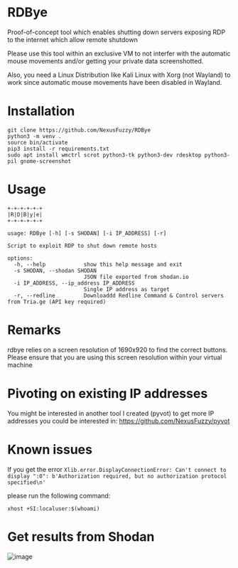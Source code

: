 # RDBye
Proof-of-concept tool which enables shutting down servers exposing RDP to the internet which allow remote shutdown

Please use this tool within an exclusive VM to not interfer with the automatic mouse movements and/or getting your private data screenshotted.

Also, you need a Linux Distribution like Kali Linux with Xorg (not Wayland) to work since automatic mouse movements have been disabled in Wayland.

# Installation
```
git clone https://github.com/NexusFuzzy/RDBye
python3 -m venv .
source bin/activate
pip3 install -r requirements.txt
sudo apt install wmctrl scrot python3-tk python3-dev rdesktop python3-pil gnome-screenshot
```

# Usage
```
+-+-+-+-+-+
|R|D|B|y|e|
+-+-+-+-+-+

usage: RDBye [-h] [-s SHODAN] [-i IP_ADDRESS] [-r]

Script to exploit RDP to shut down remote hosts

options:
  -h, --help            show this help message and exit
  -s SHODAN, --shodan SHODAN
                        JSON file exported from shodan.io
  -i IP_ADDRESS, --ip_address IP_ADDRESS
                        Single IP address as target
  -r, --redline         Downloaddd Redline Command & Control servers from Tria.ge (API key required)
```
# Remarks
rdbye relies on a screen resolution of 1690x920 to find the correct buttons. Please ensure that you are using this screen resolution within your virtual machine

# Pivoting on existing IP addresses
You might be interested in another tool I created (pyvot) to get more IP addresses you could be interested in: https://github.com/NexusFuzzy/pyvot

# Known issues
If you get the error 
`Xlib.error.DisplayConnectionError: Can't connect to display ":0": b'Authorization required, but no authorization protocol specified\n'`

please run the following command:

`xhost +SI:localuser:$(whoami)`

# Get results from Shodan
![image](https://github.com/user-attachments/assets/1c6d78a0-46bb-4658-9f8b-35b837b9b285)


